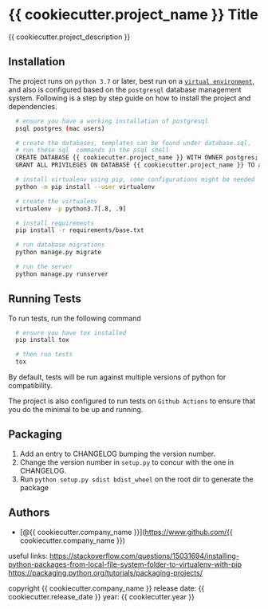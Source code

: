 
# {{ cookiecutter.project_name }} Title

{{ cookiecutter.project_description }}


## Installation 

The project runs on `python 3.7` or later, best run on a [`virtual environment`](https://virtualenv.pypa.io/en/latest/), and also is configured based on the `postgresql` database management system.
Following is a step by step guide on how to install the project and dependencies.

```bash
  # ensure you have a working installation of postgresql
  psql postgres (mac users)

  # create the databases, templates can be found under database.sql.
  # run these sql  commands in the psql shell
  CREATE DATABASE {{ cookiecutter.project_name }} WITH OWNER postgres;
  GRANT ALL PRIVILEGES ON DATABASE {{ cookiecutter.project_name }} TO app;

  # install virtualenv using pip, some configurations might be needed
  python -m pip install --user virtualenv

  # create the virtualenv
  virtualenv -p python3.7[.8, .9]

  # install requirements
  pip install -r requirements/base.txt

  # run database migrations
  python manage.py migrate

  # run the server
  python manage.py runserver
```

    
## Running Tests

To run tests, run the following command

```bash
  # ensure you have tox installed
  pip install tox

  # then run tests
  tox
```

By default, tests will be run against multiple versions of python for compatibility.


The project is also configured to run tests on `Github Actions` to ensure that you do the minimal to be up and running.


## Packaging

1. Add an entry to CHANGELOG bumping the version number.
2. Change the version number in ``setup.py`` to concur with the one in CHANGELOG.
3. Run ``python setup.py sdist bdist_wheel`` on the root dir to generate the package

  
## Authors

- [@{{ cookiecutter.company_name }}](https://www.github.com/{{ cookiecutter.company_name }})

useful links:
https://stackoverflow.com/questions/15031694/installing-python-packages-from-local-file-system-folder-to-virtualenv-with-pip
https://packaging.python.org/tutorials/packaging-projects/


copyright {{ cookiecutter.company_name }}
release date: {{ cookiecutter.release_date }}
year: {{ cookiecutter.year }}